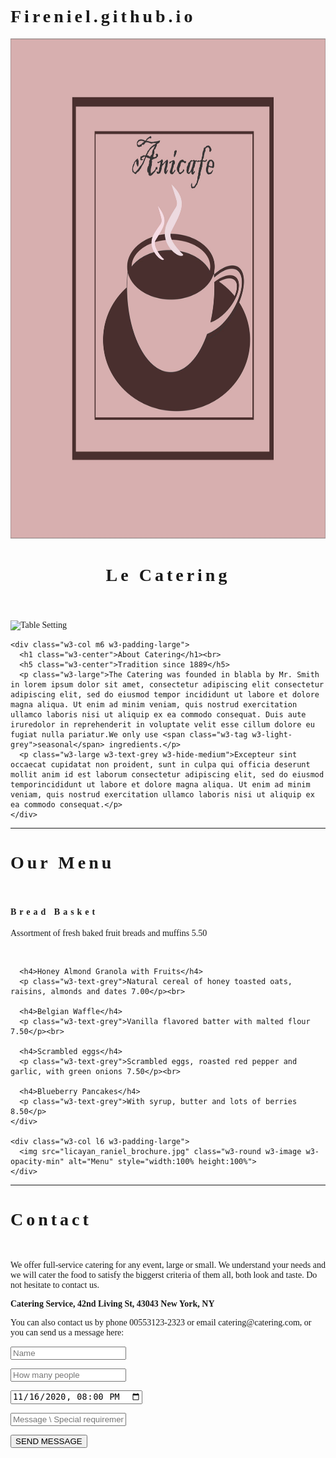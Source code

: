 # Fireniel.github.io

<!DOCTYPE html>
<html>
<head>
<title>W3.CSS Template</title>
<meta charset="UTF-8">
<meta name="viewport" content="width=100%, initial-scale=1">
<link rel="stylesheet" href="https://www.w3schools.com/w3css/4/w3.css">
<style>
body {font-family: "Times New Roman", Georgia, Serif;}
h1, h2, h3, h4, h5, h6 {
  font-family: "Playfair Display";
  letter-spacing: 5px;
}
</style>
</head>
<body>



<!-- Header -->
<header class="w3-display-container w3-content w3-wide" style="max-width:1600px;min-width:500px" id="home">
  <img class="w3-image" src="licayan_raniel_logo.jpg" alt="Hamburger Catering" width="1600" height="800">
  <div class="w3-display-bottomleft w3-padding-large w3-opacity">
    <h1 class="w3-xxlarge">Le Catering</h1>
  </div>
</header>

<!-- Page content -->
<div class="w3-content" style="max-width:1100px">

  <!-- About Section -->
  <div class="w3-row w3-padding-64" id="about">
    <div class="w3-col m6 w3-padding-large w3-hide-small">
     <img src="/w3images/tablesetting2.jpg" class="w3-round w3-image w3-opacity-min" alt="Table Setting" width="600" height="750">
    </div>

    <div class="w3-col m6 w3-padding-large">
      <h1 class="w3-center">About Catering</h1><br>
      <h5 class="w3-center">Tradition since 1889</h5>
      <p class="w3-large">The Catering was founded in blabla by Mr. Smith in lorem ipsum dolor sit amet, consectetur adipiscing elit consectetur adipiscing elit, sed do eiusmod tempor incididunt ut labore et dolore magna aliqua. Ut enim ad minim veniam, quis nostrud exercitation ullamco laboris nisi ut aliquip ex ea commodo consequat. Duis aute iruredolor in reprehenderit in voluptate velit esse cillum dolore eu fugiat nulla pariatur.We only use <span class="w3-tag w3-light-grey">seasonal</span> ingredients.</p>
      <p class="w3-large w3-text-grey w3-hide-medium">Excepteur sint occaecat cupidatat non proident, sunt in culpa qui officia deserunt mollit anim id est laborum consectetur adipiscing elit, sed do eiusmod temporincididunt ut labore et dolore magna aliqua. Ut enim ad minim veniam, quis nostrud exercitation ullamco laboris nisi ut aliquip ex ea commodo consequat.</p>
    </div>
  </div>
  
  <hr>
  
  <!-- Menu Section -->
  <div class="w3-row w3-padding-64" id="menu">
    <div class="w3-col l6 w3-padding-large">
      <h1 class="w3-center">Our Menu</h1><br>
      <h4>Bread Basket</h4>
      <p class="w3-text-grey">Assortment of fresh baked fruit breads and muffins 5.50</p><br>
    
      <h4>Honey Almond Granola with Fruits</h4>
      <p class="w3-text-grey">Natural cereal of honey toasted oats, raisins, almonds and dates 7.00</p><br>
    
      <h4>Belgian Waffle</h4>
      <p class="w3-text-grey">Vanilla flavored batter with malted flour 7.50</p><br>
    
      <h4>Scrambled eggs</h4>
      <p class="w3-text-grey">Scrambled eggs, roasted red pepper and garlic, with green onions 7.50</p><br>
    
      <h4>Blueberry Pancakes</h4>
      <p class="w3-text-grey">With syrup, butter and lots of berries 8.50</p>    
    </div>
    
    <div class="w3-col l6 w3-padding-large">
      <img src="licayan_raniel_brochure.jpg" class="w3-round w3-image w3-opacity-min" alt="Menu" style="width:100% height:100%">
    </div>
  </div>

  <hr>

  <!-- Contact Section -->
  <div class="w3-container w3-padding-64" id="contact">
    <h1>Contact</h1><br>
    <p>We offer full-service catering for any event, large or small. We understand your needs and we will cater the food to satisfy the biggerst criteria of them all, both look and taste. Do not hesitate to contact us.</p>
    <p class="w3-text-blue-grey w3-large"><b>Catering Service, 42nd Living St, 43043 New York, NY</b></p>
    <p>You can also contact us by phone 00553123-2323 or email catering@catering.com, or you can send us a message here:</p>
    <form action="/action_page.php" target="_blank">
      <p><input class="w3-input w3-padding-16" type="text" placeholder="Name" required name="Name"></p>
      <p><input class="w3-input w3-padding-16" type="number" placeholder="How many people" required name="People"></p>
      <p><input class="w3-input w3-padding-16" type="datetime-local" placeholder="Date and time" required name="date" value="2020-11-16T20:00"></p>
      <p><input class="w3-input w3-padding-16" type="text" placeholder="Message \ Special requirements" required name="Message"></p>
      <p><button class="w3-button w3-light-grey w3-section" type="submit">SEND MESSAGE</button></p>
    </form>
  </div>
  
<!-- End page content -->
</div>


</body>
</html>
